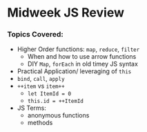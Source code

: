# Midweek JS Review

### Topics Covered:

- Higher Order functions: `map`, `reduce`, `filter`
  - When and how to use arrow functions
  - DIY `Map`, `forEach` in old timey JS syntax
- Practical Application/ leveraging of `this`
- `bind`, `call`, `apply`
- `++item` vs `item++`
  - `let ItemId = 0`
  - `this.id = ++ItemId`
- JS Terms:
  - anonymous functions
  - methods
